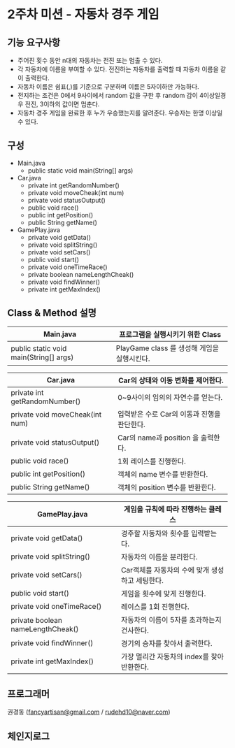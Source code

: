 # 2주차 미션 - 자동차 경주 게임

## **기능 요구사항**
- 주어진 횟수 동안 n대의 자동차는 전진 또는 멈출 수 있다.
- 각 자동차에 이름을 부여할 수 있다. 전진하는 자동차를 출력할 때 자동차 이름을 같이 출력한다.
- 자동차 이름은 쉼표(,)를 기준으로 구분하며 이름은 5자이하만 가능하다.
- 전지하는 조건은 0에서 9사이에서 random 값을 구한 후 random 갑이 4이상일경우 전진, 3이하의 값이면 멈춘다.
- 자동차 경주 게임을 완료한 후 누가 우승했는지를 알려준다. 우승자는 한명 이상일 수 있다.

## 구성
- Main.java
	- public static void main(String[] args)
- Car.java
	- private int getRandomNumber()
	- private void moveCheak(int num)
	- private void statusOutput()
	- public void race()
	- public int getPosition()
	- public String getName()
- GamePlay.java
	- private void getData()
	- private void splitString()
	- private void setCars()
	- public void start()
	- private void oneTimeRace()
	- private boolean nameLengthCheak()
	- private void findWinner()
	- private int getMaxIndex()

## Class & Method 설명

| Main.java | 프로그램을 실행시키기 위한 Class  |
| ----------- | ------------ |
| public static void main(String[] args) |   PlayGame class 를 생성해 게임을 실행시킨다.|

| Car.java | Car의 상태와 이동 변화를 제어한다.  |
| ----------- | ------------ |
| private int getRandomNumber()  | 0~9사이의 임의의 자연수를 얻는다.  |
| private void moveCheak(int num) | 입력받은 수로 Car의 이동과 진행을 판단한다.  |
| private void statusOutput()  | Car의 name과 position 을 출력한다.   |
| public void race() | 1회 레이스를 진행한다.  |
| public int getPosition() | 객체의 name 변수를 반환한다.  |
| public String getName() | 객체의 position 변수를 반환한다.   |


|  GamePlay.java | 게임을 규칙에 따라 진행하는 클레스  |
| ----------- | ------------ |
| private void getData() | 경주할 자동차와 횟수를 입력받는다.  |
| private void splitString()  | 자동차의 이름을 분리한다.  |
| private void setCars()  | Car객체를 자동차의 수에 맞개 생성하고 세팅한다.  |
| public void start()  | 게임을 횟수에 맞게 진행한다.  |
| private void oneTimeRace()  | 레이스를 1회 진행한다.  |
| private boolean nameLengthCheak()  |  자동차의 이름이 5자를 초과하는지 건사한다. |
| private void findWinner()  | 경기의 승자를 찾아서 출력한다. |
| private int getMaxIndex()  | 가장 멀리간 자동차의 index를 찾아 반환한다. |



## 프로그래머
권경동 (fancyartisan@gmail.com / rudehd10@naver.com)

## 체인지로그
